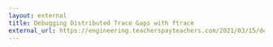 ```yaml
---
layout: external
title: Debugging Distributed Trace Gaps with ftrace
external_url: https://engineering.teacherspayteachers.com/2021/03/15/debugging-distributed-trace-gaps-with-ftrace.html
---
```

